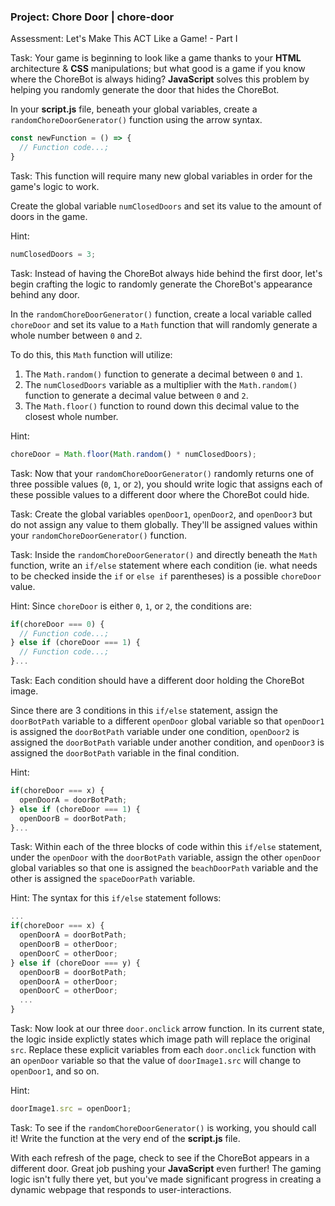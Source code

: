 ### Project: Chore Door | chore-door

Assessment: Let's Make This ACT Like a Game! - Part I

Task: Your game is beginning to look like a game thanks to your __HTML__ architecture & __CSS__ manipulations; but what good is a game if you know where the ChoreBot is always hiding? __JavaScript__ solves this problem by helping you randomly generate the door that hides the ChoreBot. 

In your __script.js__ file, beneath your global variables, create a `randomChoreDoorGenerator()` function using the arrow syntax.

```js
const newFunction = () => {
  // Function code...;
}
```

Task: This function will require many new global variables in order for the game's logic to work. 

Create the global variable `numClosedDoors` and set its value to the amount of doors in the game.

Hint: 
```js
numClosedDoors = 3;
```

Task: Instead of having the ChoreBot always hide behind the first door, let's begin crafting the logic to randomly generate the ChoreBot's appearance behind any door.

In the `randomChoreDoorGenerator()` function, create a local variable called `choreDoor` and set its value to a `Math` function that will randomly generate a whole number between `0` and `2`.

To do this, this `Math` function will utilize:

1. The `Math.random()` function to generate a decimal between `0` and `1`.
2. The `numClosedDoors` variable as a multiplier with the `Math.random()` function to generate a decimal value between `0` and `2`.
3. The `Math.floor()` function to round down this decimal value to the closest whole number. 

Hint: 
```js
choreDoor = Math.floor(Math.random() * numClosedDoors);
```

Task: Now that your `randomChoreDoorGenerator()` randomly returns one of three possible values (`0`, `1`, or `2`), you should write logic that assigns each of these possible values to a different door where the ChoreBot could hide.

Task: Create the global variables `openDoor1`, `openDoor2`, and `openDoor3` but do not assign any value to them globally. They'll be assigned values within your `randomChoreDoorGenerator()` function.

Task: Inside the `randomChoreDoorGenerator()` and directly beneath the `Math` function, write an `if/else` statement where each condition (ie. what needs to be checked inside the `if` or `else if` parentheses) is a possible `choreDoor` value. 

Hint: Since `choreDoor` is either `0`, `1`, or `2`, the conditions are:
```js 
if(choreDoor === 0) {
  // Function code...;
} else if (choreDoor === 1) { 
  // Function code...;
}...
```

Task: Each condition should have a different door holding the ChoreBot image.

Since there are 3 conditions in this `if/else` statement, assign the `doorBotPath` variable to a different `openDoor` global variable so that `openDoor1` is assigned the `doorBotPath` variable under one condition, `openDoor2` is assigned the `doorBotPath` variable under another condition, and `openDoor3` is assigned the `doorBotPath` variable in the final condition.

Hint:
```js 
if(choreDoor === x) {
  openDoorA = doorBotPath;
} else if (choreDoor === 1) { 
  openDoorB = doorBotPath;
}...
```

Task: Within each of the three blocks of code within this `if/else` statement, under the `openDoor` with the `doorBotPath` variable, assign the other `openDoor` global variables so that one is assigned the `beachDoorPath` variable and the other is assigned the `spaceDoorPath` variable.

Hint: The syntax for this `if/else` statement follows:
```js
...
if(choreDoor === x) {
  openDoorA = doorBotPath;
  openDoorB = otherDoor;
  openDoorC = otherDoor;
} else if (choreDoor === y) {
  openDoorB = doorBotPath;
  openDoorA = otherDoor;
  openDoorC = otherDoor;
  ...
} 
```

Task: Now look at our three `door.onclick` arrow function. In its current state, the logic inside explictly states which image path will replace the original `src`. Replace these explicit variables from each `door.onclick` function with an `openDoor` variable so that the value of `doorImage1.src` will change to `openDoor1`, and so on. 

Hint: 

```js
doorImage1.src = openDoor1;
```

Task: To see if the `randomChoreDoorGenerator()` is working, you should call it! Write the function at the very end of the __script.js__ file.

With each refresh of the page, check to see if the ChoreBot appears in a different door. Great job pushing your __JavaScript__ even further! The gaming logic isn't fully there yet, but you've made significant progress in creating a dynamic webpage that responds to user-interactions.